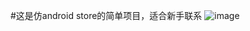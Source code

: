 #这是仿android store的简单项目，适合新手联系
 ![image](https://github.com/xiaolin5869/workspace/blob/master/GIF.gif)
